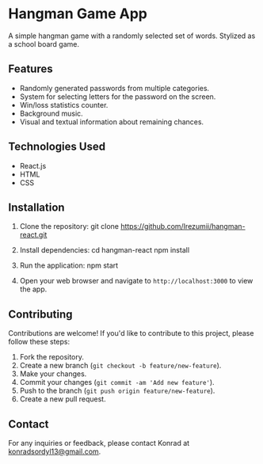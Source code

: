 # Hangman Game App

A simple hangman game with a randomly selected set of words. Stylized as a school board game.

## Features

- Randomly generated passwords from multiple categories.
- System for selecting letters for the password on the screen.
- Win/loss statistics counter.
- Background music.
- Visual and textual information about remaining chances.

## Technologies Used

- React.js
- HTML
- CSS

## Installation

1. Clone the repository:
git clone https://github.com/Irezumii/hangman-react.git

2. Install dependencies:
cd hangman-react
npm install

3. Run the application:
npm start

4. Open your web browser and navigate to `http://localhost:3000` to view the app.

## Contributing
Contributions are welcome! If you'd like to contribute to this project, please follow these steps:

1. Fork the repository.
2. Create a new branch (`git checkout -b feature/new-feature`).
3. Make your changes.
4. Commit your changes (`git commit -am 'Add new feature'`).
5. Push to the branch (`git push origin feature/new-feature`).
6. Create a new pull request.

## Contact

For any inquiries or feedback, please contact Konrad at konradsordyl13@gmail.com.

